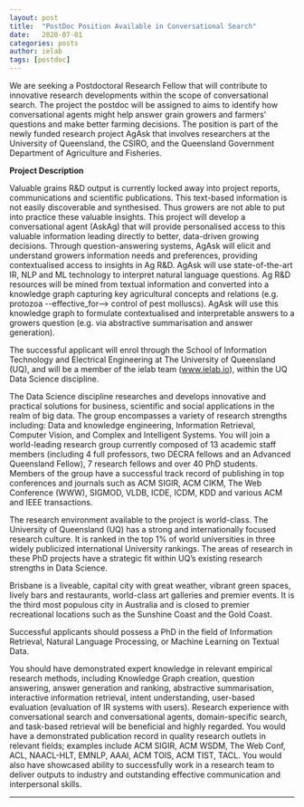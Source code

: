 ```yaml
---
layout: post
title:  "PostDoc Position Available in Conversational Search"
date:   2020-07-01
categories: posts
author: ielab
tags: [postdoc]
---
```


We are seeking a Postdoctoral Research Fellow that will contribute to innovative research developments within the scope of conversational search. The project the postdoc will be assigned to aims to identify how conversational agents might help answer grain growers and farmers' questions and make better farming decisions.  The position is part of the newly funded research project AgAsk that involves researchers at the University of Queensland, the CSIRO, and the Queensland Government Department of Agriculture and Fisheries. 



**Project Description**

Valuable grains R&D output is currently locked away into project reports, communications and scientific publications. This text-based information is not easily discoverable and synthesised. Thus growers are not able to put into practice these valuable insights. This project will develop a conversational agent (AskAg) that will provide personalised access to this valuable information leading directly to better, data-driven growing decisions. Through question-answering systems, AgAsk will elicit and understand growers information needs and preferences, providing contextualised access to insights in Ag R&D. 
AgAsk will use state-of-the-art IR, NLP and ML technology to interpret natural language questions. Ag R&D resources will be mined from textual information and converted into a knowledge graph capturing key agricultural concepts and relations (e.g. protozoa --effective_for--> control of pest molluscs). AgAsk will use this knowledge graph to formulate contextualised and interpretable answers to a growers question (e.g. via abstractive summarisation and answer generation).

The successful applicant will enrol through the School of Information Technology and Electrical Engineering at The University of Queensland (UQ), and will be a member of the ielab team (www.ielab.io), within the UQ Data Science discipline.

The Data Science discipline researches and develops innovative and practical solutions for business, scientific and social applications in the realm of big data. The group encompasses a variety of research strengths including: Data and knowledge engineering, Information Retrieval, Computer Vision, and Complex and Intelligent Systems. You will join a world-leading research group currently composed of 13 academic staff members (including 4 full professors, two DECRA fellows and an Advanced Queensland Fellow), 7 research fellows and over 40 PhD students.  Members of the group have a successful track record of publishing in top conferences and journals such as ACM SIGIR, ACM CIKM, The Web Conference (WWW), SIGMOD, VLDB, ICDE, ICDM, KDD and various ACM and IEEE transactions.

The research environment available to the project is world-class. The University of Queensland (UQ) has a strong and internationally focused research culture. It is ranked in the top 1% of world universities in three widely publicized international University rankings. The areas of research in these PhD projects have a strategic fit within UQ’s existing research strengths in Data Science.

Brisbane is a liveable, capital city with great weather, vibrant green spaces, lively bars and restaurants, world-class art galleries and premier events. It is the third most populous city in Australia and is closed to premier recreational locations such as the Sunshine Coast and the Gold Coast.

Successful applicants should possess a PhD in the field of Information Retrieval, Natural Language Processing, or Machine Learning on Textual Data.

You should have demonstrated expert knowledge in relevant empirical research methods, including Knowledge Graph creation, question answering, answer generation and ranking, abstractive summarisation, interactive information retrieval, intent understanding, user-based evaluation (evaluation of IR systems with users). Research experience with conversational search and conversational agents, domain-specific search, and task-based retrieval will be beneficial and highly regarded.
You would have a demonstrated publication record in quality research outlets in relevant fields; examples include ACM SIGIR, ACM WSDM, The Web Conf, ACL, NAACL-HLT, EMNLP, AAAI, ACM TOIS, ACM TIST, TACL. 
You would also have showcased ability to successfully work in a research team to deliver outputs to industry and outstanding effective communication and interpersonal skills. 



---


